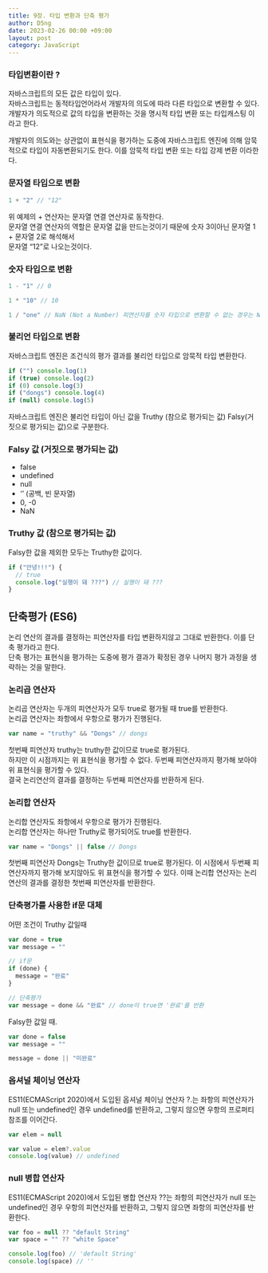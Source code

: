 ```yaml
---
title: 9장. 타입 변환과 단축 평가
author: D5ng
date: 2023-02-26 00:00 +09:00
layout: post
category: JavaScript
---
```


### 타입변환이란 ?

자바스크립트의 모든 값은 타입이 있다.  
자바스크립트는 동적타입언어라서 개발자의 의도에 따라 다른 타입으로 변환할 수 있다.  
개발자가 의도적으로 값의 타입을 변환하는 것을 <span class="bg_strong">명시적 타입 변환</span> 또는 <span class="bg_strong">타입캐스팅</span> 이라고 한다.

개발자의 의도와는 상관없이 표현식을 평가하는 도중에 자바스크립트 엔진에 의해 암묵적으로 타입이 자동변환되기도 한다. 이를 암묵적 <span class="bg_strong">타입 변환</span> 또는 <span class="bg_strong">타입 강제 변환</span> 이라한다.

### 문자열 타입으로 변환

```jsx
1 + "2" // "12"
```

위 예제의 + 연산자는 문자열 연결 연산자로 동작한다.  
문자열 연결 연산자의 역할은 문자열 값을 만드는것이기 때문에 숫자 3이아닌 문자열 1 + 문자열 2로 해석해서  
문자열 “12”로 나오는것이다.

### 숫자 타입으로 변환

```jsx
1 - "1" // 0

1 * "10" // 10

1 / "one" // NaN (Not a Number) 피연산자를 숫자 타입으로 변환할 수 없는 경우는 NaN이 된다.
```

### 불리언 타입으로 변환

자바스크립트 엔진은 조건식의 평가 결과를 불리언 타입으로 암묵적 타입 변환한다.

```jsx
if ("") console.log(1)
if (true) console.log(2)
if (0) console.log(3)
if ("dongs") console.log(4)
if (null) console.log(5)
```

자바스크립트 엔진은 불리언 타입이 아닌 값을 <span class="bg_strong">Truthy (참으로 평가되는 값) Falsy(거짓으로 평가되는 값)</span>으로 구분한다.

### Falsy 값 (거짓으로 평가되는 값)

- false
- undefined
- null
- ‘’ (공백, 빈 문자열)
- 0, -0
- NaN

### Truthy 값 (참으로 평가되는 값)

Falsy한 값을 제외한 모두는 Truthy한 값이다.

```jsx
if ("안녕!!!") {
  // true
  console.log("실행이 돼 ???") // 실행이 돼 ???
}
```

## 단축평가 (ES6)

논리 연산의 결과를 결정하는 피연산자를 타입 변환하지않고 그대로 반환한다. 이를 단축 평가라고 한다.  
단축 평가는 표현식을 평가하는 도중에 평가 결과가 확정된 경우 나머지 평가 과정을 생략하는 것을 말한다.

### 논리곱 연산자

논리곱 연산자는 두개의 피연산자가 모두 true로 평가될 때 true를 반환한다.  
논리곱 연산자는 좌항에서 우항으로 평가가 진행된다.

```jsx
var name = "truthy" && "Dongs" // dongs
```

첫번째 피연산자 truthy는 truthy한 값이므로 true로 평가된다.  
하지만 이 시점까지는 위 표현식을 평가할 수 없다. 두번째 피연산자까지 평가해 보아야 위 표현식을 평가할 수 있다.  
결국 <span class="bg_strong">논리연산의 결과를 결정하는 두번째 피연산자를 반환하게 된다.</span>

### 논리합 연산자

논리합 연산자도 좌항에서 우항으로 평가가 진행된다.  
논리합 연산자는 하나만 Truthy로 평가되어도 true를 반환한다.

```jsx
var name = "Dongs" || false // Dongs
```

첫번째 피연산자 Dongs는 Truthy한 값이므로 true로 평가된다. 이 시점에서 두번째 피연산자까지 평가해 보지않아도 위 표현식을 평가할 수 있다. 이때 논리합 연산자는 <span class="bg_strong">논리 연산의 결과를 결정한 첫번째 피연산자를 반환한다.</span>

### 단축평가를 사용한 if문 대체

어떤 조건이 Truthy 값일때

```jsx
var done = true
var message = ""

// if문
if (done) {
  message = "완료"
}

// 단축평가
var message = done && "완료" // done이 true면 '완료'를 반환
```

Falsy한 값일 때.

```jsx
var done = false
var message = ""

message = done || "미완료"
```

### 옵셔널 체이닝 연산자

ES11(ECMAScript 2020)에서 도입된 옵셔널 체이닝 연산자 ?.는 좌항의 피연산자가 null 또는 undefined인 경우 undefined를 반환하고, 그렇지 않으면 우항의 프로퍼티 참조를 이어간다.

```jsx
var elem = null

var value = elem?.value
console.log(value) // undefined
```

### null 병합 연산자

ES11(ECMAScript 2020)에서 도입된 병합 연산자 ??는 좌항의 피연산자가 null 또는 undefined인 경우 우항의 피연산자를 반환하고, 그렇지 않으면 좌항의 피연산자를 반환한다.

```jsx
var foo = null ?? "default String"
var space = "" ?? "white Space"

console.log(foo) // 'default String'
console.log(space) // ''
```
